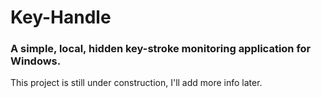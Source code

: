 Key-Handle
==========
### A simple, local, hidden key-stroke monitoring application for Windows.

This project is still under construction, I'll add more info later.

